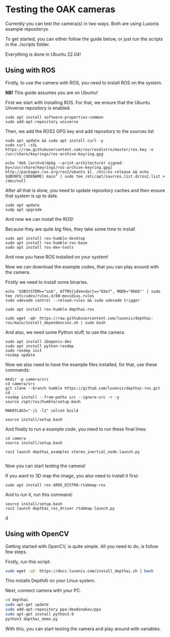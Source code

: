 # Testing the OAK cameras

Currently you can test the camera(s) in two ways. Both are using Luxonis example repositorys.

To get started, you can either follow the guide below, or just run the scripts in the ./scripts folder.

Everything is done in Ubuntu 22.04!

## Using with ROS

Firstly, to use the camera with ROS, you need to install ROS on the system.

**NB!** This guide assumes you are on Ubuntu!

First we start with installing ROS. For that, we ensure that the Ubuntu Uinverse repository is enabled.

```
sudo apt install software-properties-common
sudo add-apt-repository universe

```

Then, we add the ROS2 GPG key and add repository to the sources list

```
sudo apt update && sudo apt install curl -y
sudo curl -sSL https://raw.githubusercontent.com/ros/rosdistro/master/ros.key -o /usr/share/keyrings/ros-archive-keyring.gpg

echo "deb [arch=$(dpkg --print-architecture) signed-by=/usr/share/keyrings/ros-archive-keyring.gpg] http://packages.ros.org/ros2/ubuntu $(. /etc/os-release && echo $UBUNTU_CODENAME) main" | sudo tee /etc/apt/sources.list.d/ros2.list > /dev/null

```

After all that is done, you need to update repository caches and then ensure that system is up to date.

```
sudo apt update
sudp apt upgrade
```

And now we can install the ROS!

Because they are quite big files, they take some time to install

```
sudo apt install ros-humble-desktop
sudo apt install ros-humble-ros-base
sudo apt install ros-dev-tools
```

And now you have ROS installed on your system!

Now we can download the example codes, that you can play around with the camera.

Firstly we need to install some binaries.

```
echo 'SUBSYSTEM=="usb", ATTRS{idVendor}=="03e7", MODE="0666"' | sudo tee /etc/udev/rules.d/80-movidius.rules
sudo udevadm control --reload-rules && sudo udevadm trigger

sudo apt install ros-humble-depthai-ros

sudo wget -qO- https://raw.githubusercontent.com/luxonis/depthai-ros/main/install_dependencies.sh | sudo bash

```

And also, we need some Python stuff, to use the camera.

```
sudo apt install ibopencv-dev
sudo apt install python-rosdep
sudo rosdep init
rosdep update
```

Now we also need to have the example files installed, for that, use these commands:

```
mkdir -p camera/src
cd camera/src
git clone --branch humble https://github.com/luxonis/depthai-ros.git
cd ..
rosdep install --from-paths src --ignore-src -r -y
source /opt/ros/humble/setup.bash

MAKEFLAGS="-j1 -l1" colcon build

source install/setup.bash

```

And finally to run a example code, you need to run these final lines:

```
cd camera
source install/setup.bash

ros2 launch depthai_examples stereo_inertial_node.launch.py


```


Now you can start testing the camera!

If you want to 3D map the image, you also need to install it first:

```
sudo apt install ros-$ROS_DISTRO-rtabmap-ros
```

And to run it, run this command:

```
source install/setup.bash
ros2 launch depthai_ros_driver rtabmap.launch.py
```

d

## Using with OpenCV

Getting started with OpenCV, is quite simple. All you need to do, is follow few steps.

Firstly, run this script:

```bash
sudo wget -qO- https://docs.luxonis.com/install_depthai.sh | bash
```

This installs DepthAI on your Linux system.

Next, connect camera with your PC.

```bash
cd depthai
sudo apt-get update
sudo add-apt-repository ppa:deadsnakes/ppa
sudo apt-get install python3.9
python3 depthai_demo.py
```

With this, you can start testing the camera and play around with variables.
